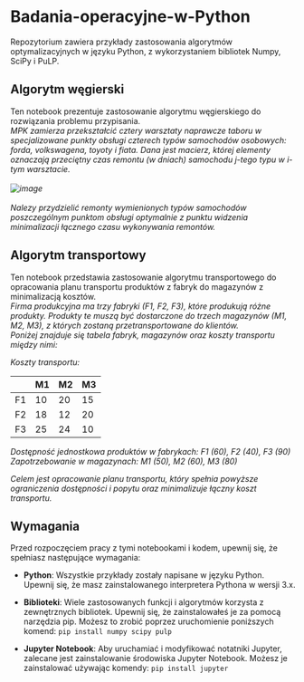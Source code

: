 # Badania-operacyjne-w-Python

Repozytorium zawiera przykłady zastosowania algorytmów optymalizacyjnych w języku Python, z wykorzystaniem bibliotek Numpy, SciPy i PuLP.

## Algorytm węgierski
Ten notebook prezentuje zastosowanie algorytmu węgierskiego do rozwiązania problemu przypisania. <br>
*MPK zamierza przekształcić cztery warsztaty naprawcze taboru w specjalizowane punkty obsługi czterech typów samochodów osobowych: forda, volkswagena, toyoty i fiata. Dana jest macierz, której elementy oznaczają przeciętny czas remontu (w dniach) samochodu j-tego typu w i-tym warsztacie. <br><br>
![image](https://github.com/PeWeX47/Badania-operacyjne-w-Python/assets/93322616/8ea7ca15-10c6-4b12-99d4-36391d731971)
<br><br>
Nalezy przydzielić remonty wymienionych typów samochodów poszczególnym punktom obsługi optymalnie z punktu widzenia minimalizacji łącznego czasu wykonywania remontów.*

## Algorytm transportowy
Ten notebook przedstawia zastosowanie algorytmu transportowego do opracowania planu transportu produktów z fabryk do magazynów z minimalizacją kosztów. <br>
*Firma produkcyjna ma trzy fabryki (F1, F2, F3), które produkują różne produkty. Produkty te muszą być dostarczone do trzech magazynów (M1, M2, M3), z których zostaną przetransportowane do klientów. <br>
Poniżej znajduje się tabela fabryk, magazynów oraz koszty transportu między nimi:*

*Koszty transportu:*

|    | M1 | M2 | M3 |
|----|----|----|----|
| F1 | 10 | 20 | 15 |   
| F2 | 18 | 12 | 20 |   
| F3 | 25 | 24 | 10 |   

*Dostępność jednostkowa produktów w fabrykach: F1 (60), F2 (40), F3 (90)
Zapotrzebowanie w magazynach: M1 (50), M2 (60), M3 (80)*

*Celem jest opracowanie planu transportu, który spełnia powyższe ograniczenia dostępności i popytu oraz minimalizuje łączny koszt transportu.*

## Wymagania
Przed rozpoczęciem pracy z tymi notebookami i kodem, upewnij się, że spełniasz następujące wymagania:

- **Python**: Wszystkie przykłady zostały napisane w języku Python. Upewnij się, że masz zainstalowanego interpretera Pythona w wersji 3.x.

- **Biblioteki**: Wiele zastosowanych funkcji i algorytmów korzysta z zewnętrznych bibliotek. Upewnij się, że zainstalowałeś je za pomocą narzędzia pip. Możesz to zrobić poprzez uruchomienie poniższych komend:
`
pip install numpy scipy pulp
`
- **Jupyter Notebook**: Aby uruchamiać i modyfikować notatniki Jupyter, zalecane jest zainstalowanie środowiska Jupyter Notebook. Możesz je zainstalować używając komendy:
`pip install jupyter
`

